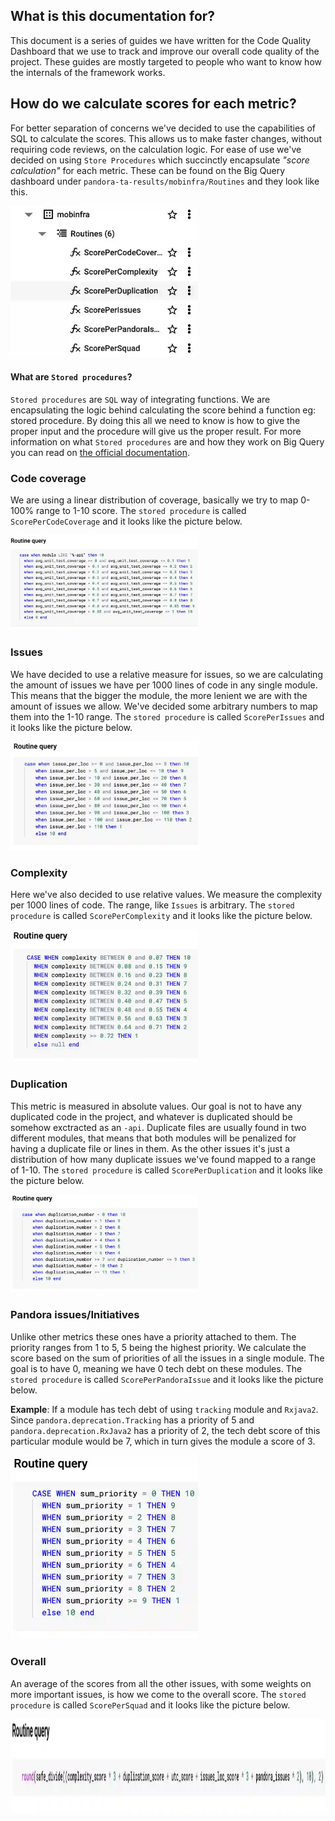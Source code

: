 ## What is this documentation for?
This document is a series of guides we have written for the Code Quality Dashboard that we use to track and improve our overall code quality of the project.
These guides are mostly targeted to people who want to know how the internals of the framework works.

## How do we calculate scores for each metric?
For better separation of concerns we've decided to use the capabilities of SQL to calculate the scores. This allows us to make faster changes, without requiring code reviews, on the calculation logic. For ease of use we've decided on using `Store Procedures` which succinctly encapsulate *"score calculation"* for each metric.
These can be found on the Big Query dashboard under `pandora-ta-results/mobinfra/Routines` and they look like this.

<img alt="BQ Routines" src="media/bq-routines.webp" width="300"/>

#### What are `Stored procedures`?
`Stored procedures` are `SQL` way of integrating functions. We are encapsulating the logic behind calculating the score behind a function eg: stored procedure. By doing this all we need to know is how to give the proper input and the procedure will give us the proper result.
For more information on what `Stored procedures` are and how they work on Big Query you can read on [the official documentation](https://cloud.google.com/bigquery/docs/procedures). 

### Code coverage
We are using a linear distribution of coverage, basically we try to map 0-100% range to 1-10 score.
The `stored procedure` is called `ScorePerCodeCoverage` and it looks like the picture below.

<img alt="Code coverage routine" src="media/code-coverage-routine.webp" width="300"/>

### Issues
We have decided to use a relative measure for issues, so we are calculating the amount of issues we have per 1000 lines of code in any single module. This means that the bigger the module, the more lenient we are with the amount of issues we allow. We've decided some arbitrary numbers to map them into the 1-10 range.
The `stored procedure` is called `ScorePerIssues` and it looks like the picture below.

<img alt="Issues routine" src="media/issues-routine.webp" width="300"/>

### Complexity
Here we've also decided to use relative values. We measure the complexity per 1000 lines of code. The range, like `Issues` is arbitrary.
The `stored procedure` is called `ScorePerComplexity` and it looks like the picture below.

<img alt="Complexity routine" src="media/complexity-routine.webp" width="300"/>

### Duplication
This metric is measured in absolute values. Our goal is not to have any duplicated code in the project, and whatever is duplicated should be somehow exctracted as an `-api`. Duplicate files are usually found in two different modules, that means that both modules will be penalized for having a duplicate file or lines in them.
As the other issues it's just a distribution of how many duplicate issues we've found mapped to a range of 1-10.
The `stored procedure` is called `ScorePerDuplication` and it looks like the picture below.

<img alt="Duplication routine" src="media/duplication-score.webp" width="300"/>

### Pandora issues/Initiatives
Unlike other metrics these ones have a priority attached to them. The priority ranges from 1 to 5, 5 being the highest priority. We calculate the score based on the sum of priorities of all the issues in a single module. The goal is to have 0, meaning we have 0 tech debt on these modules.
The `stored procedure` is called `ScorePerPandoraIssue` and it looks like the picture below.

**Example**: If a module has tech debt of using `tracking` module and `Rxjava2`. Since `pandora.deprecation.Tracking` has a priority of 5 and `pandora.deprecation.RxJava2` has a priority of 2, the tech debt score of this particular module would be 7, which in turn gives the module a score of 3. 

<img alt="Pandora issues routine" src="media/pandora-issues-routine.webp" width="300"/>

### Overall
An average of the scores from all the other issues, with some weights on more important issues, is how we come to the overall score.
The `stored procedure` is called `ScorePerSquad` and it looks like the picture below.

<img alt="Score per squad routine" src="media/score-per-squad-routine.webp" height="150"/>
